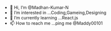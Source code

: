 - 👋 Hi, I’m @Madhan-Kumar-N
- 👀 I’m interested in ...Coding,Gameing,Designing
- 🌱 I’m currently learning ...React.js
- 📫 How to reach me ...ping me @Maddy00101


<!---
Madhan-Kumar-N/Madhan-Kumar-N is a ✨ special ✨ repository because its `README.md` (this file) appears on your GitHub profile.
You can click the Preview link to take a look at your changes.
--->
